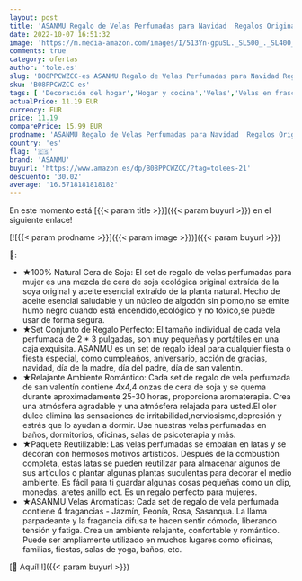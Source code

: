 ```yaml
---
layout: post
title: 'ASANMU Regalo de Velas Perfumadas para Navidad  Regalos Originales para Mujer  Cera de Soja Natural  Velas de Aromaterapia  Vela Aromática Regalo para Boda/Baño/Yoga/Cumpleaños/Día de San Valentín'
date: 2022-10-07 16:51:32
image: 'https://m.media-amazon.com/images/I/513Yn-gpuSL._SL500_._SL400_.jpg'
comments: true
category: ofertas
author: 'tole.es'
slug: 'B08PPCWZCC-es ASANMU Regalo de Velas Perfumadas para Navidad Regalos...'
sku: 'B08PPCWZCC-es'
tags: [ 'Decoración del hogar','Hogar y cocina','Velas','Velas en frasco','Velas y candelabros','asanmu','navidad','🇪🇸', ]
actualPrice: 11.19 EUR
currency: EUR
price: 11.19
comparePrice: 15.99 EUR
prodname: 'ASANMU Regalo de Velas Perfumadas para Navidad  Regalos Originales para Mujer  Cera de Soja Natural  Velas de Aromaterapia  Vela Aromática Regalo para Boda/Baño/Yoga/Cumpleaños/Día de San Valentín'
country: 'es'
flag: '🇪🇸'
brand: 'ASANMU'
buyurl: 'https://www.amazon.es/dp/B08PPCWZCC/?tag=tolees-21'
descuento: '30.02'
average: '16.5718181818182'
---
```


En este momento está [{{< param title >}}]({{< param buyurl >}}) en el siguiente enlace!

[![{{< param prodname >}}]({{< param image >}})]({{< param buyurl >}})

🔎:

- ★100% Natural Cera de Soja: El set de regalo de velas perfumadas para mujer es una mezcla de cera de soja ecológica original extraída de la soya original y aceite esencial extraído de la planta natural. Hecho de aceite esencial saludable y un núcleo de algodón sin plomo,no se emite humo negro cuando está encendido,ecológico y no tóxico,se puede usar de forma segura.
- ★Set Conjunto de Regalo Perfecto: El tamaño individual de cada vela perfumada de 2 * 3 pulgadas, son muy pequeñas y portátiles en una caja exquisita. ASANMU es un set de regalo ideal para cualquier fiesta o fiesta especial, como cumpleaños, aniversario, acción de gracias, navidad, día de la madre, día del padre, día de san valentín.
- ★Relajante Ambiente Romántico: Cada set de regalo de vela perfumada de san valentín contiene 4x4,4 onzas de cera de soja y se quema durante aproximadamente 25-30 horas, proporciona aromaterapia. Crea una atmósfera agradable y una atmósfera relajada para usted.El olor dulce elimina las sensaciones de irritabilidad,nerviosismo,depresión y estrés que lo ayudan a dormir. Use nuestras velas perfumadas en baños, dormitorios, oficinas, salas de psicoterapia y más.
- ★Paquete Reutilizable: Las velas perfumadas se embalan en latas y se decoran con hermosos motivos artísticos. Después de la combustión completa, estas latas se pueden reutilizar para almacenar algunos de sus artículos o plantar algunas plantas suculentas para decorar el medio ambiente. Es fácil para ti guardar algunas cosas pequeñas como un clip, monedas, aretes anillo ect. Es un regalo perfecto para mujeres.
- ★ASANMU Velas Aromaticas: Cada set de regalo de vela perfumada contiene 4 fragancias - Jazmín, Peonía, Rosa, Sasanqua. La llama parpadeante y la fragancia difusa te hacen sentir cómodo, liberando tensión y fatiga. Crea un ambiente relajante, confortable y romántico. Puede ser ampliamente utilizado en muchos lugares como oficinas, familias, fiestas, salas de yoga, baños, etc.

[🛒 Aquí!!!]({{< param buyurl >}})
